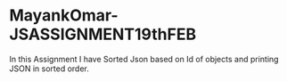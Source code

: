 # MayankOmar-JSASSIGNMENT19thFEB

In this Assignment I have Sorted Json based on Id of objects and printing JSON in sorted order.